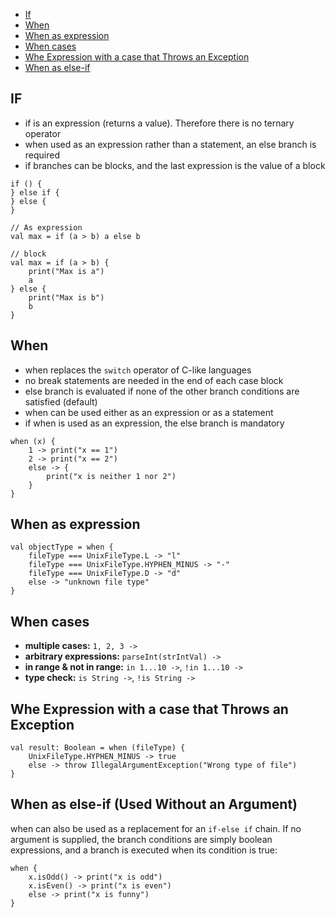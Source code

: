 * [If](/branching.md#if)
* [When](/branching.md#when)
* [When as expression](/branching.md#when-as-expression)
* [When cases](/branching.md#when-cases)
* [Whe Expression with a case that Throws an Exception](#)
* [When as else-if](#)

## IF
* if is an expression (returns a value). Therefore there is no ternary operator
* when used as an expression rather than a statement, an else branch is required
* if branches can be blocks, and the last expression is the value of a block
```
if () {
} else if {
} else {
}
 
// As expression 
val max = if (a > b) a else b

// block
val max = if (a > b) {
    print("Max is a")
    a
} else {
    print("Max is b")
    b
}
```

## When
* when replaces the `switch` operator of C-like languages
* no break statements are needed in the end of each case block
* else branch is evaluated if none of the other branch conditions are satisfied (default)
* when can be used either as an expression or as a statement
* if when is used as an expression, the else branch is mandatory
```
when (x) {
    1 -> print("x == 1")
    2 -> print("x == 2")
    else -> {
        print("x is neither 1 nor 2")
    }
}
```

## When as expression
```
val objectType = when {
    fileType === UnixFileType.L -> "l"
    fileType === UnixFileType.HYPHEN_MINUS -> "-"
    fileType === UnixFileType.D -> "d"
    else -> "unknown file type"
}
```

## When cases
* **multiple cases:** `1, 2, 3 ->`
* **arbitrary expressions:** `parseInt(strIntVal) ->`
* **in range & not in range:** `in 1...10 ->`, `!in 1...10 ->`
* **type check:** `is String ->`, `!is String ->`

## Whe Expression with a case that Throws an Exception
```
val result: Boolean = when (fileType) {
    UnixFileType.HYPHEN_MINUS -> true
    else -> throw IllegalArgumentException("Wrong type of file")
}
```

## When as else-if (Used Without an Argument)
when can also be used as a replacement for an `if-else if` chain. If no argument is supplied, the branch conditions are simply boolean expressions, and a branch is executed when its condition is true:
```
when {
    x.isOdd() -> print("x is odd")
    x.isEven() -> print("x is even")
    else -> print("x is funny")
}
```
